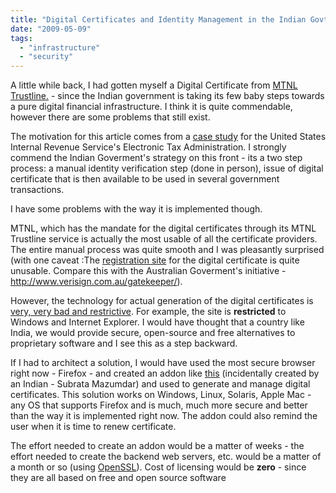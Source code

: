 ```yaml
---
title: "Digital Certificates and Identity Management in the Indian Govt."
date: "2009-05-09"
tags: 
  - "infrastructure"
  - "security"
---
```


A little while back, I had gotten myself a Digital Certificate from [MTNL Trustline.](http://www.mtnltrustline.com/) - since the Indian government is taking its few baby steps towards a pure digital financial infrastructure. I think it is quite commendable, however there are some problems that still exist.

The motivation for this article comes from a [case study](http://www.ctg.albany.edu/publications/online/new_models/cases/irs?chapter=5&PrintVersion=1) for the United States Internal Revenue Service's Electronic Tax Administration. I strongly commend the Indian Goverment's strategy on this front - its a two step process: a manual identity verification step (done in person), issue of digital certificate that is then available to be used in several government transactions.

I have some problems with the way it is implemented though.

MTNL, which has the mandate for the digital certificates through its MTNL Trustline service is actually the most usable of all the certificate providers. The entire manual process was quite smooth and I was pleasantly surprised (with one caveat :The [registration site](http://mtnltrustline.com/products/online.htm) for the digital certificate is quite unusable. Compare this with the Australian Goverment's initiative -http://www.verisign.com.au/gatekeeper/).

However, the technology for actual generation of the digital certificates is [very, very bad and restrictive](http://www.mtnltrustline.com/keygencheck.htm). For example, the site is **restricted** to Windows and Internet Explorer. I would have thought that a country like India, we would provide secure, open-source and free alternatives to proprietary software and I see this as a step backward.

If I had to architect a solution, I would have used the most secure browser right now - Firefox - and created an addon like [this](https://addons.mozilla.org/en-US/firefox/addon/4471) (incidentally created by an Indian - Subrata Mazumdar) and used to generate and manage digital certificates. This solution works on Windows, Linux, Solaris, Apple Mac - any OS that supports Firefox and is much, much more secure and better than the way it is implemented right now. The addon could also remind the user when it is time to renew certificate.

The effort needed to create an addon would be a matter of weeks - the effort needed to create the backend web servers, etc. would be a matter of a month or so (using [OpenSSL](http://www.openssl.org/)). Cost of licensing would be **zero** - since they are all based on free and open source software
